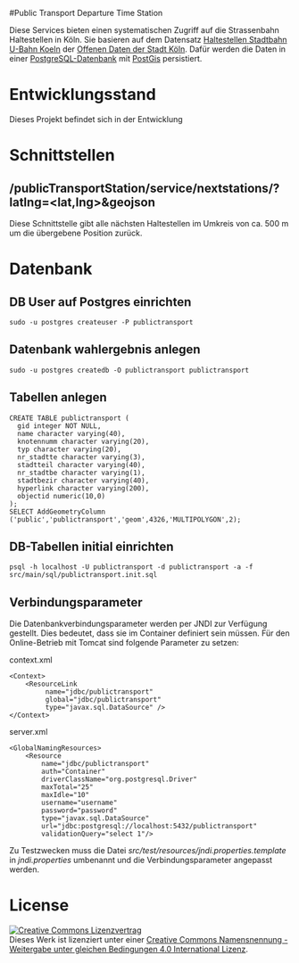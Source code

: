 #Public Transport Departure Time Station

Diese Services bieten einen systematischen Zugriff auf die Strassenbahn Haltestellen in Köln. Sie basieren auf dem Datensatz [Haltestellen Stadtbahn U-Bahn Koeln](https://www.offenedaten-koeln.de/dataset/haltestellen-stadtbahn-u-bahn-koeln) der [Offenen Daten der Stadt Köln](https://www.offenedaten-koeln.de/). Dafür werden die Daten in einer [PostgreSQL-Datenbank](https://www.postgresql.org/) mit [PostGis](http://www.postgis.net/) persistiert.

# Entwicklungsstand

Dieses Projekt befindet sich in der Entwicklung

# Schnittstellen

## /publicTransportStation/service/nextstations/?latlng=<lat,lng>&geojson

Diese Schnittstelle gibt alle nächsten Haltestellen im Umkreis von ca. 500 m um die übergebene Position zurück.

# Datenbank

## DB User auf Postgres einrichten

    sudo -u postgres createuser -P publictransport
    
## Datenbank wahlergebnis anlegen

    sudo -u postgres createdb -O publictransport publictransport

## Tabellen anlegen

    CREATE TABLE publictransport (
      gid integer NOT NULL,
      name character varying(40),
      knotennumm character varying(20),
      typ character varying(20),
      nr_stadtte character varying(3),
      stadtteil character varying(40),
      nr_stadtbe character varying(1),
      stadtbezir character varying(40),
      hyperlink character varying(200),
      objectid numeric(10,0)
    );	
    SELECT AddGeometryColumn ('public','publictransport','geom',4326,'MULTIPOLYGON',2);
	
## DB-Tabellen initial einrichten

    psql -h localhost -U publictransport -d publictransport -a -f src/main/sql/publictransport.init.sql


## Verbindungsparameter

Die Datenbankverbindungsparameter werden per JNDI zur Verfügung gestellt. Dies bedeutet, dass sie im Container definiert sein müssen. Für den Online-Betrieb mit
Tomcat sind folgende Parameter zu setzen:

context.xml

    <Context>
        <ResourceLink 
             name="jdbc/publictransport" 
             global="jdbc/publictransport"
             type="javax.sql.DataSource" />
    </Context> 

server.xml

    <GlobalNamingResources>
        <Resource 
            name="jdbc/publictransport"
            auth="Container"
            driverClassName="org.postgresql.Driver"
            maxTotal="25" 
            maxIdle="10"
            username="username"
            password="password"
            type="javax.sql.DataSource"
            url="jdbc:postgresql://localhost:5432/publictransport"
            validationQuery="select 1"/>

Zu Testzwecken muss die Datei _src/test/resources/jndi.properties.template_ in _jndi.properties_ umbenannt und die Verbindungsparameter angepasst werden.

# License

<a rel="license" href="http://creativecommons.org/licenses/by-sa/4.0/"><img alt="Creative Commons Lizenzvertrag" style="border-width:0" src="https://i.creativecommons.org/l/by-sa/4.0/88x31.png" /></a><br />Dieses Werk ist lizenziert unter einer <a rel="license" href="http://creativecommons.org/licenses/by-sa/4.0/">Creative Commons Namensnennung - Weitergabe unter gleichen Bedingungen 4.0 International Lizenz</a>.
